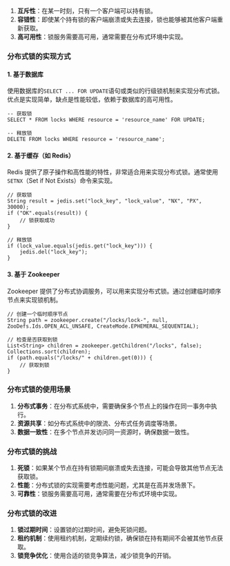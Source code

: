 1. **互斥性**：在某一时刻，只有一个客户端可以持有锁。
2. **容错性**：即使某个持有锁的客户端崩溃或失去连接，锁也能够被其他客户端重新获取。
3. **高可用性**：锁服务需要高可用，通常需要在分布式环境中实现。
### 分布式锁的实现方式
#### 1. 基于数据库
使用数据库的`SELECT ... FOR UPDATE`语句或类似的行级锁机制来实现分布式锁。优点是实现简单，缺点是性能较低，依赖于数据库的高可用性。
```
-- 获取锁
SELECT * FROM locks WHERE resource = 'resource_name' FOR UPDATE;

-- 释放锁
DELETE FROM locks WHERE resource = 'resource_name';
```
#### 2. 基于缓存（如 Redis）
Redis 提供了原子操作和高性能的特性，非常适合用来实现分布式锁。通常使用`SETNX`（Set if Not Exists）命令来实现。
```
// 获取锁
String result = jedis.set("lock_key", "lock_value", "NX", "PX", 30000);
if ("OK".equals(result)) {
    // 锁获取成功
}

// 释放锁
if (lock_value.equals(jedis.get("lock_key"))) {
    jedis.del("lock_key");
}
```
#### 3. 基于 Zookeeper
Zookeeper 提供了分布式协调服务，可以用来实现分布式锁。通过创建临时顺序节点来实现锁机制。
```
// 创建一个临时顺序节点
String path = zookeeper.create("/locks/lock-", null, ZooDefs.Ids.OPEN_ACL_UNSAFE, CreateMode.EPHEMERAL_SEQUENTIAL);

// 检查是否获取到锁
List<String> children = zookeeper.getChildren("/locks", false);
Collections.sort(children);
if (path.equals("/locks/" + children.get(0))) {
    // 获取到锁
}
```
### 分布式锁的使用场景

1. **分布式事务**：在分布式系统中，需要确保多个节点上的操作在同一事务中执行。
2. **资源共享**：如分布式系统中的限流、分布式任务调度等场景。
3. **数据一致性**：在多个节点并发访问同一资源时，确保数据一致性。
### 分布式锁的挑战

1. **死锁**：如果某个节点在持有锁期间崩溃或失去连接，可能会导致其他节点无法获取锁。
2. **性能**：分布式锁的实现需要考虑性能问题，尤其是在高并发场景下。
3. **可靠性**：锁服务需要高可用，通常需要在分布式环境中实现。
### 分布式锁的改进

1. **锁过期时间**：设置锁的过期时间，避免死锁问题。
2. **租约机制**：使用租约机制，定期续约锁，确保锁在持有期间不会被其他节点获取。
3. **锁竞争优化**：使用合适的锁竞争算法，减少锁竞争的开销。
